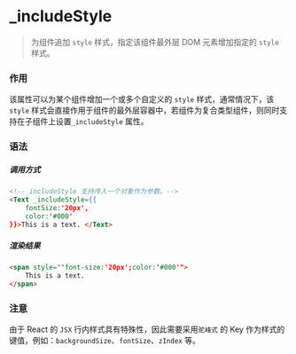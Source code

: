 # _includeStyle
> 为组件追加 `style` 样式，指定该组件最外层 DOM 元素增加指定的 `style` 样式。

### 作用
该属性可以为某个组件增加一个或多个自定义的 `style` 样式，通常情况下，该 `style` 样式会直接作用于组件的最外层容器中，若组件为复合类型组件，则同时支持在子组件上设置`_includeStyle` 属性。
 
### 语法
##### 调用方式
``` html
<!--_includeStyle 支持传入一个对象作为参数。-->
<Text _includeStyle={{
    fontSize:'20px',
    color:'#000'
}}>This is a text. </Text>
```

##### 渲染结果
``` html
<span style=""font-size:'20px';color:'#000'">
    This is a text.
</span>
```

### 注意
由于 React 的 `JSX` 行内样式具有特殊性，因此需要采用`驼峰式` 的 Key 作为样式的键值，例如：`backgroundSize`、`fontSize`、`zIndex` 等。